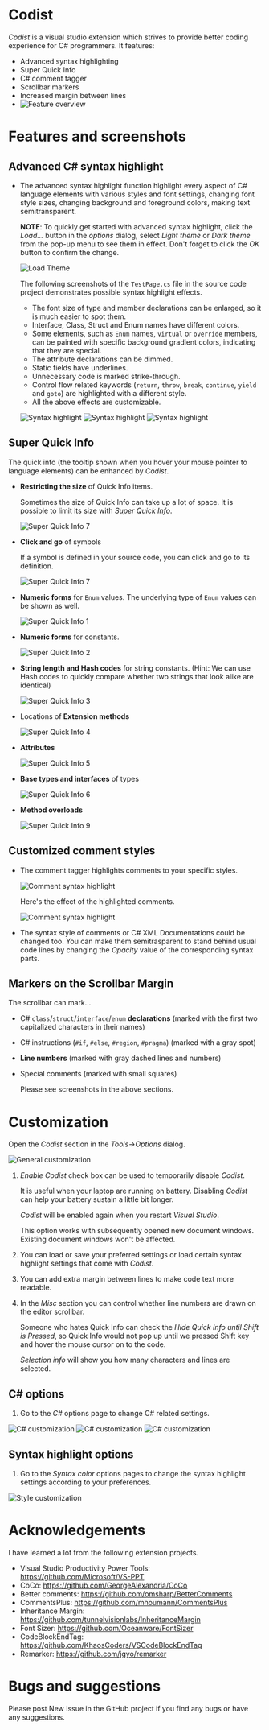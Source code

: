 # Codist
*Codist* is a visual studio extension which strives to provide better coding experience for C# programmers. It features:
* Advanced syntax highlighting
* Super Quick Info
* C# comment tagger
* Scrollbar markers
* Increased margin between lines
* 
  ![Feature overview](doc/preview.png)

# Features and screenshots

## Advanced C# syntax highlight
* The advanced syntax highlight function highlight every aspect of C# language elements with various styles and font settings, changing font style sizes, changing background and foreground colors, making text semitransparent.

  **NOTE**: To quickly get started with advanced syntax highlight, click the *Load...* button in the *options* dialog, select *Light theme* or *Dark theme* from the pop-up menu to see them in effect. Don't forget to click the *OK* button to confirm the change.

  ![Load Theme](doc/load-theme.png)

  The following screenshots of the `TestPage.cs` file in the source code project demonstrates possible syntax highlight effects.

  * The font size of type and member declarations can be enlarged, so it is much easier to spot them.
  * Interface, Class, Struct and Enum names have different colors.
  * Some elements, such as `Enum` names, `virtual` or `override` members, can be painted with specific background gradient colors, indicating that they are special.
  * The attribute declarations can be dimmed.
  * Static fields have underlines.
  * Unnecessary code is marked strike-through.
  * Control flow related keywords (`return`, `throw`, `break`, `continue`, `yield` and `goto`) are highlighted with a different style.
  * All the above effects are customizable.
 
  ![Syntax highlight](doc/highlight1.png)
  ![Syntax highlight](doc/highlight2.png)
  ![Syntax highlight](doc/highlight3.png)

## Super Quick Info

The quick info (the tooltip shown when you hover your mouse pointer to language elements) can be enhanced by *Codist*.

* **Restricting the size** of Quick Info items. 

    Sometimes the size of Quick Info can take up a lot of space. It is possible to limit its size with *Super Quick Info*.

  ![Super Quick Info 7](doc/super-quick-info-7.png)

* **Click and go** of symbols

	If a symbol is defined in your source code, you can click and go to its definition.

  ![Super Quick Info 7](doc/super-quick-info-8.png)

* **Numeric forms** for `Enum` values. The underlying type of `Enum` values can be shown as well.

  ![Super Quick Info 1](doc/super-quick-info-1.png)

* **Numeric forms** for constants.

  ![Super Quick Info 2](doc/super-quick-info-2.png)

* **String length and Hash codes** for string constants. (Hint: We can use Hash codes to quickly compare whether two strings that look alike are identical)

  ![Super Quick Info 3](doc/super-quick-info-3.png)

* Locations of **Extension methods**

  ![Super Quick Info 4](doc/super-quick-info-4.png)

* **Attributes**

  ![Super Quick Info 5](doc/super-quick-info-5.png)

* **Base types and interfaces** of types

  ![Super Quick Info 6](doc/super-quick-info-6.png)

* **Method overloads**

  ![Super Quick Info 9](doc/super-quick-info-9.png)

## Customized comment styles
* The comment tagger highlights comments to your specific styles.

  ![Comment syntax highlight](doc/comment-tagger-options.png)

  Here's the effect of the highlighted comments.

  ![Comment syntax highlight](doc/syntax-highlight-comments.png)

* The syntax style of comments or C# XML Documentations could be changed too. You can make them semitrasparent to stand behind usual code lines by changing the *Opacity* value of the corresponding syntax parts.

## Markers on the Scrollbar Margin

The scrollbar can mark...

* C# `class`/`struct`/`interface`/`enum` **declarations** (marked with the first two capitalized characters in their names)
* C# instructions (`#if`, `#else`, `#region`, `#pragma`) (marked with a gray spot)
* **Line numbers** (marked with gray dashed lines and numbers)
* Special comments (marked with small squares)

  Please see screenshots in the above sections.


# Customization
  Open the *Codist* section in the *Tools->Options* dialog.

  ![General customization](doc/general-options.png)
1. *Enable Codist* check box can be used to temporarily disable *Codist*.

   It is useful when your laptop are running on battery. Disabling *Codist* can help your battery sustain a little bit longer.

   *Codist* will be enabled again when you restart *Visual Studio*.

   This option works with subsequently opened new document windows. Existing document windows won't be affected.

2. You can load or save your preferred settings or load certain syntax highlight settings that come with *Codist*.

3. You can add extra margin between lines to make code text more readable.

4. In the *Misc* section you can control whether line numbers are drawn on the editor scrollbar.

   Someone who hates Quick Info can check the *Hide Quick Info until Shift is Pressed*, so Quick Info would not pop up until we pressed Shift key and hover the mouse cursor on to the code.

   *Selection info* will show you how many characters and lines are selected.

## C# options

1. Go to the *C#* options page to change C# related settings.

  ![C# customization](doc/csharp-options.png)
  ![C# customization](doc/csharp-options-2.png)
  ![C# customization](doc/csharp-options-3.png)

## Syntax highlight options

1. Go to the *Syntax color* options pages to change the syntax highlight settings according to your preferences.

  ![Style customization](doc/syntax-highlight.png)

# Acknowledgements
I have learned a lot from the following extension projects.
* Visual Studio Productivity Power Tools: https://github.com/Microsoft/VS-PPT
* CoCo: https://github.com/GeorgeAlexandria/CoCo
* Better comments: https://github.com/omsharp/BetterComments
* CommentsPlus: https://github.com/mhoumann/CommentsPlus
* Inheritance Margin: https://github.com/tunnelvisionlabs/InheritanceMargin
* Font Sizer: https://github.com/Oceanware/FontSizer
* CodeBlockEndTag: https://github.com/KhaosCoders/VSCodeBlockEndTag
* Remarker: https://github.com/jgyo/remarker

# Bugs and suggestions
Please post New Issue in the GitHub project if you find any bugs or have any suggestions.
